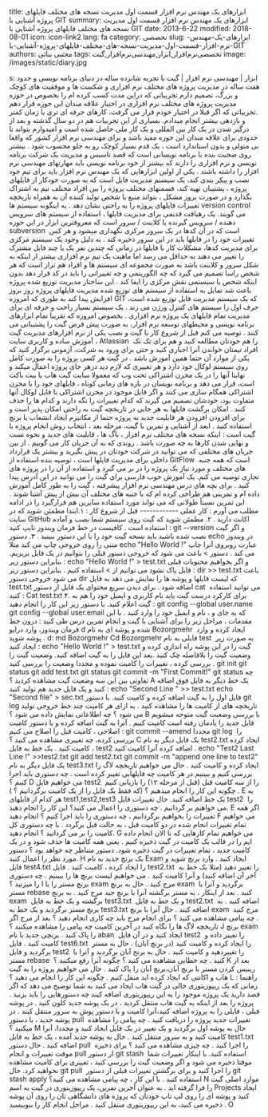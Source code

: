 title: ابزارهای یک مهندس نرم افزار  قسمت اول  مدیریت نسخه های مختلف فایلهای پروژه  آشنایی با GIT
summary: ابزارهای یک مهندس نرم افزار  قسمت اول  مدیریت نسخه های مختلف فایلهای پروژه  آشنایی با GIT
date: 2013-6-22
modified: 2018-08-01
icon:  icon-link2
lang: fa
category: تخصصی
slug: ابزارهای-یک-مهندس-نرم-افزار-قسمت-اول-مدیریت-نسخه-های-مختلف-فایلهای-پروژه-آشنایی-با-GIT
authors: مجتبی بنائی
tags: تخصصی‌نرم‌افزار,ابزار,مهندسی‌نرم‌افزار,گیت
image: /images/static/diary.jpg

s: ابزار | مهندسی نرم افزار | گیت  با تجربه شانزده ساله در دنیای برنامه نویسی و حدود هفت ساله در مدیریت پروژه های مختلف نرم افزاری و شکست ها و موفقیت های کوچک و بزرگ، تصمیم دارم تجربیاتی که دراین مدت کسب کرده ام را بخصوص در حوزه مدیریت پروژه های مختلف نرم افزاری در اختیار علاقه مندان این حوزه قرار دهم .تجربیاتی که اگر قبلا در اختیار خودم قرار می گرفت، کارهای حرفه ای تری با زمان کمتر و بازدهی بیشتر انجام میدادم. بسیاری از این تجربیات هم در دو سال گذشته و بعد از درگیر شدن در یک کار بین المللی و یک کار ملی حاصل شده است و امیدوارم بتواند تا حدودی برای علاقه مندان این حوزه مفید باشد و برای مهندسی نرم افزار کشور که واقعا بی متولی و بدون استاندارد است ، یک قدم بسیار کوچک رو به جلو محسوب شود .  بیشتر روی صحبت بنده با برنامه نویسانی است که قصد تاسیس و مدیریت یک شرکت برنامه نویسی و نرم افزاری را دارند که بیشتر از خود برنامه نویسی باید مهارتهای مهندسی نرم افزار را داشته باشند .  یکی از اولین ابزارهایی که یک مهندس نرم افزار باید برای تیم خود نصب و پیکر بندی کند، یک سیستم مدیریت فایل است که به صورت خودکار از فایلهای پروژه ، پشتیبان تهیه کند، قسمتهای مختلف پروژه را بین افراد مختلف تیم به اشتراک بگذارد و در صورت بروز مشکل ، بتواند منبع یا شخص تولید کننده آن به همراه تاریخچه تغییرات فایلهای پروژه را به راحتی نشان دهد . به اینگونه سیستم ها version control می گویند.  یک رهیافت قدیمی برای مدیریت فایلها ، استفاده از سیستم های سرویس دهنده / سرویس گیرنده یا کلاینت / سرور است که معروفترین ابزار در این حوزه subversion ‌ است که در آن کدها در یک سرور مرکزی نگهداری میشود و هر کس تغییرات خود را در فایلها باید در این سرور ذخیره کند . به دلیل وجود یک سیستم مرکزی برای مدیریت کدها، مشکلات کار با فایلها در زمانی که چندین نفر یک یا چند فایل مشترک را تغییر می دهند به حداقل می رسد اما ماهیت یک تیم نرم افزاری بیشتر از اینکه به شکل سرور و کلاینت باشد به صورت مجموعه ای سیستم ها و افراد هم تراز است که هر شخص راسا تصمیم می گیرد که چه الگوریتمی و چه تغییراتی را باید در کد قرار دهد بدون اینکه شخص یا سیستمی نقش مرکزی را ایفا کند .  این ساختار مدیریت توزیع شده پروژه باعث شد تمایل به استفاده از سیستم های توزیع شده مدیریت فایلهای پروژه روز بروز افزایش پیدا کند به طوری که امروزه GIT که یک سیستم مدیریت فایل توزیع شده است، حرف اول را سیستم های کنترل ورژن می زند .  یک سیستم بسیار راحت و حرفه ای برای مدیریت تمام فایلهای یک پروژه نرم افزاری . بخصوص امروزه که تقریبا تمام ابزارهای برنامه نویسی و محیطهای توسعه نرم افزار، به صورت پیش فرض گیت را پشتیبانی می کنند .  توصیه می کنم قبل از شروع کار با گیت و نصب یکی از  نرم افزارهای مدیریت گیت ، آموزش ساده و کاربری سایت Atlassian ‌ را هم خودتان مطالعه کنید و هم برای تک تک افراد تیمتان خواندن آنرا اجباری کنید و حتی برای ورود به شرکت، آزمونی برگزار کنید که یکی از موارد آن حتما همین آموزش باشد .  در گیت هر کسی پروژه را به صورت کامل روی سیستم لوکال خود دارد و هر تغییری که لازم دید درهر جای پروژه اعمال میکند و نهایتا آنها را در یک مخزن اشتراکی تحت وب که معمولا سایت گیت هاب یا بیت باکت است، قرار می دهد و برنامه نویسان در بازه های زمانی کوتاه ، فایلهای خود را با مخزن اشتراکی همگام سازی می کنند و اگر فایل موجود در مخزن اشتراکی با فایل لوکال آنها متفاوت بود، خودشان تصمیم می گیرند که کدام تغییرات را نگه دارند و کدام ها را حذف کنند .  امکان برگشت فایلها به هر جایی در تاریخچه گیت به راحتی امکان پذیر است و برای افزودن افزودن هر قابلیت جدید به پروژه حتما از مکانیزم ایجاد انشعاب یا برنچ استفاده کنید .  ابعد از آشنایی و تمرین با گیت، مرحله بعد ، انتخاب روش انجام پروژه با گیت است : اینکه نسخه های مختلف نرم افزار ، باگ ها ، قابلیت های جدید و نحوه تست و نهایی شدن کارها به چه صورت باشد . روندی که به آن جریان کار می گوییم . از بین جریان های مختلفی که می توانید در شرکت خودتان در پیش بگیرید و بیشتر یک قرارداد داخلی برای مدیریت فایلها است ، توصیه بنده استفاده از GitFlow ‌ است که همه جنبه های مختلف و مورد نیاز یک پروژه را در بر می گیرد و استفاده از آن را در پروژه های تجاری توصیه می کنم. یک آموزش خوب فارسی برای گیت را می توانید در این آدرس پیدا کنید .  برای بچه های درس مهندسی نرم افزار پیشرفته ، گیت را به طور کامل آموزش داده ام و تمرینی هم طراحی کرده ام که با جنبه های مختلف آن بیش از پیش آشنا شوند . این تمرین نسبتاً طولانی که می تواند مورد استفاده سایرین هم قرارگیرد را در ادامه مطلب می آورم :    کار عملی  ------------  قبل از شروع کار :  ۱.ابتدا مطمئن شوید که در سایت GitHub اکانت دارید .  ۲. مطمئن شوید که گیت روی سیستم شما نصب و آماده استفاده است .  کافیست در خط فرمان ویندوز تایپ کنید :  git --version    و اگر گیت نصب شده باشید باید نسخه گیت خود را با این دستور ببینید .   ۳.  دستور echo در ویندوز متنی را روی خروجی چاپ می کند مثلا  echo "Hello World !"  عبارت روبروی آنرا چاپ می کند . دستور > باعث می شود که خروجی دستور قبلی را بتوانیم در یک فایل بریزیم. بنابراین دستور زیر :‌    echo "Hello World !" > test.txt  و اگر بخواهیم محتویات قبلی فایل پاک نشود می توانیم از > استفاده کنیم . بنابراین دستور زیر :  dir  >> test.txt  باعث می شود خروجی دستور dir که لیست فایلها و پوشه ها را نمایش می دهد به فایل test.txt اضافه شود . برای دیدن سریع محتوای یک فایل از دستور cat ‌ می توانید استفاده کنید :  Cat test.txt  ۴. برای کارکرد درست گیت باید نام کاربری و ایمیل خود را هم به گیت اعلام کنید. با دستور زیر این کار را انجام دهید :  git config --global user.name <name>  git config --global user.email <email>  که به جای <name> ‌ و <email> ، نام و ایمیل خود را وارد کنید .     با این مقدمات ، مراحل زیر را برای  آشنایی با گیت  و انجام تمرین درس طی کنید :   درون خط      فرمان ویندوز، وارد درایو d شده و      پوشه ای به نام Bozorgmehr ‌ ایجاد      کرده و وارد پوشه شوید .   d:  md  Bozorgmehr  Cd  Bozorgmehr   فایلی به      نام test ‌ به صورت زیر ایجاد کنید :   echo "Hello World !" > test.txt     گیت را در این      پوشه راه اندازی کرده و وضعیت گیت را بلافاصله چک کنید .بعد این فایل را به      گیت اضافه کنید. وضعیت گیت را بررسی کرده ، تغییرات را کامیت نموده و مجددا      وضعیت را بررسی کنید .   git init  git status  git add test.txt  git status  git commit -m "First Commit!"  git status     چه تفاوتی      بین این سه وضعیت گیت مشاهده کردید ؟ A  یک خط دیگر به فایل فوق اضافه      کنید و یک فایل جدید هم تولید کنید :   echo "Second Line " >> test.txt  echo "Second file" > sec.txt   فایل اول را به      گیت اضافه کرده و کامیت کنید.  با دستور git log  تاریخچه های از      کامیت ها را مشاهده کنید .  به ازای هر کامیت چند      خط خروجی تولید می شود ؟ چه اطلاعاتی نمایش داده می شود ؟ B  با بررسی وضعیت گیت متوجه      میشویم فایل جدید را یادمان رفته است کامیت کنیم . آنرا به گیت اضافه کرده و      با دستور کامیت اصلاحی ، کامیت قبل را اصلاح می کنیم :‌   git commit --amend    مجددا git log ‌ را بررسی کرده، چه تغییری مشاهده می کنید ؟ C  یک فایل دیگر به نام test2.txt ‌ایجاد کرده ، کامیت کنید .  یک خط به فایل test2 ‌اضافه کرده آنرا کامیت کنید .   echo "Test2 Last Line !" >>test2.txt  git add test2.txt  git commit -m "append one line to test2"   یک فایل      دیگر به نام test3.txt ایجاد      کرده و کامیت کنید .  حال می خواهیم      تاریخچه لاگ را بررسی کنیم و ببینیم در هر کامیت چه فایلهایی تغییر کرده است      . چه دستوری باید اجرا کنیم ؟ D  می خواهیم فایل test2 ‌ را از سه کامیت قبل (قبل از مرحله ۱۲) را بازیابی کنیم . چگونه این      کار را انجام میدهیم ؟ (که فقط یک فایل را از یک کامیت برگردانیم ؟ ) E  به هر کدام از      فایلهای test1,test2,test3 یک خط اضافه کنید.      حال تغییرات فایل test2 ‌ را می خواهیم بر      گردانیم . چه دستوری را اعمال می کنید؟ این کار را انجام دهید. E   اگر همه تغییرات را      بخواهیم برگردانیم ، چه دستوری را باید اجرا کنیم ؟ انجام دهید F   می خواهیم تمام      تغییرات انجام شده در دو کامیت قبل ، به حالت قبل برگردد . با چه دستوری کل      کامیت را بر می گردانید ؟  انجام دهید. G   می خواهیم تمام      کارهایی که تا الان انجام داده ایم را در قالب یک کامیت در گیت ذخیره کنیم .      یعنی همه کامیت ها حذف شود و در یک کامیت جدید ، تمام تغییرات در گیت ذخیره      شود. دستور متناظر چه خواهد بود ؟  دستور مورد نظر را اعمال کنید. H  یک برنچ جدید به نام Exam ایجاد کنید . وارد برنچ شوید و فایل test4.txt  را ایجاد کرده ، کامیت کنید .  فایل test2.txt ‌ را تغییر دهید (مثلا یک خط به آخر آن اضافه کنید) و آنرا      کامیت کنید .  می خواهیم لیست برنچ      ها را ببینیم . چه دستوری را میزنید ؟ I  برنچ مستر را با  exam مرج کنید .  حال به برنچ exam ‌ برگردید و آنرا با مستر rebase کنید . بعد از اینکار ، به مستر برگشته آنرا با برنچ جید مرج کنید .  به برنچ exam ‌ برگشته و یک خط به فایل test3.txt ‌ و یک خط به فایل test2.txt ‌ اضافه کنید .  به برنچ مستر برگردید      و یک خط به test3.txt اضافه کیند . حال      آنرا با برنچ exam ‌ مرج کنید . چه      پیامی مشاهده می کنید ؟ برای انجام مرج باید چه کاری انجام دهید ؟ بعد از مرج      اگر تاریخچه لاگ ها را نگاه کنید در آخرین کامیت چه پیامی را مشاهده میکنید ؟  J  برنچ exam ‌ را پاک کنید .  برنچی جدید با نام aban ‌ ایجاد کنید و در آن فایل test2 ‌ را تغییر داده و      کامیت کنید .  فایل test6.txt ‌ را ایجاد کرده و کامیت کنید (در برنچ آبان) .  حال به مستر برگردید      و فایل test2 ‌ را تغییردهید و کامیت کنید .  حال به برنج آبان      برگردید و آنرا با مستر rebase ‌ کنید . چه خطایی      مشاهده می کنید ؟ چگونه آنرا رفع میکنید ؟ K  بعد از ریبیس  کردن مستر با برنچ آبان،‌برنچ آبان را پاک کنید .  حال می خواهیم پروژه      را به گیت هاب و اکانتی که ایجاد کرده اید منقل  کنیم .  چگونه این کار را انجام می دهید ؟ L    راهنما : زمانی که یک ریپوزیتوری خالی در گیت هاب ایجاد می کنید به شما توضیح می دهد که اگر قصد دارید یک پروژه موجود را به این ریپوزیتوری اضافه کیند چه دستورهایی را باید بزنید .   پروژه را بعد از      اینکه به گیت هاب منتقل کردید ،  در      یک پوشه جدید کلون کنید .  در پوشه قبلی ، فایلی را به      پروژه اضافه کنید،‌آنرا کامیت و با دستور پوش به سرور منتقل کیند .  در پوشه جدید ، با      دستور pull ‌ تغییرات جدید پروژه را دریافت کنید .      چه پیامی را مشاهده میکنید ؟‌ M  حال به پوشه اول برگردید و یک      تغییر در یک فایل ایجاد کنید و مجددا، آنرا کامیت کنید و به سرور منتقل کنید      .  حال به پوشه جدید      آمده ، یک خط به فایل test1.txt ‌ اضافه کنید . حال      دستور pull ‌ را اجرا کنید . چه چیزی مشاهده می کنید      ؟ برای ذخیره موقت تغییرات و انجام pull  از دستور git      stash ‌      استفاده کنید. با اینکار تغییرات شما موقتا ذخیره می شود و اگر وضعیت گیت را      بررسی کنید ، تغییری برای کامیت مشاهده نخواهید کرد. حال git pull ‌ را اجرا کنید و برای برگشتن  تغییرات قبلی از دستور git stash apply   استفاده کنید .  با این کار ، چه پیامی مشاهده می کنید؟‌ N  موارد اصلی گیت را      فرا گرفته اید . به عنوان آخرین تمرین، یک ریپوزیتوری در گیت به اسم Projects ایجاد کنید و پوشه ای را روی لپ تاپ خودتان که پروژه های      دانشگاهی تان را روی آن پوشه ذخیره می کنید، به این ریپوزیتوری منتقل کنید .      مراحل انجام کار را بنوییسید . O